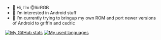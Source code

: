 - 👋 Hi, I’m @SirRGB
- 👀 I’m interested in Android stuff
- 🌱 I’m currently trying to bringup my own ROM and port newer versions of Android to griffin and cedric

[![My GitHub stats](https://github-readme-stats.vercel.app/api?username=SirRGB&show_icons=true&theme=github_dark&hide_border=true)](https://github.com/SirRGB)
[![My used languages](https://github-readme-stats.vercel.app/api/top-langs/?username=SirRGB&langs_count=14&theme=github_dark&hide_border=true&layout=compact)](https://github.com/SirRGB)
